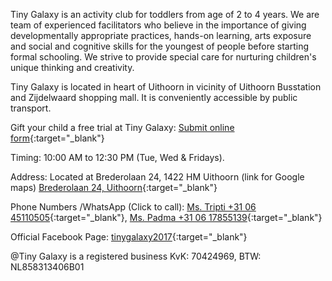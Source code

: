 Tiny Galaxy is an activity club for toddlers from age of 2 to 4 years. We are team of experienced facilitators who believe in the importance of giving developmentally appropriate practices, hands-on learning, arts exposure and social and cognitive skills for the youngest of people before starting formal schooling. We strive to provide special care for nurturing children's unique thinking and creativity. 

Tiny Galaxy is located in heart of Uithoorn in vicinity of Uithoorn Busstation and Zijdelwaard shopping mall. It is conveniently accessible by public transport. 

Gift your child a free trial at Tiny Galaxy: [Submit online form](https://docs.google.com/forms/d/e/1FAIpQLSegeYMXkW2qanJ4mbEGyDBWWrum8-aZH5iSRrLH7jpcNZrKcg/viewform?vc=0&c=0&w=1){:target="_blank"}

Timing: 10:00 AM to 12:30 PM (Tue, Wed & Fridays).     

Address: Located at Brederolaan 24, 1422 HM Uithoorn (link for Google maps) [Brederolaan 24, Uithoorn](https://goo.gl/maps/e1ymNZfPt8bdwQYz8){:target="_blank"}
         

Phone Numbers /WhatsApp (Click to call): [Ms. Tripti +31 06 45110505](tel:+31645110505){:target="_blank"},
         [Ms. Padma +31 06 17855139](tel:+31617855139){:target="_blank"}

Official Facebook Page: [tinygalaxy2017](https://www.facebook.com/tinygalaxy2017/){:target="_blank"}


@Tiny Galaxy is a registered business KvK: 70424969, BTW: NL858313406B01
